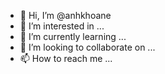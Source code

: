 - 👋 Hi, I’m @anhkhoane
- 👀 I’m interested in ...
- 🌱 I’m currently learning ...
- 💞️ I’m looking to collaborate on ...
- 📫 How to reach me ...

<!---
anhkhoane/anhkhoane is a ✨ special ✨ repository because its `README.md` (this file) appears on your GitHub profile.
You can click the Preview link to take a look at your changes.
--->
